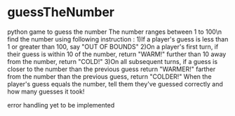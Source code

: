 # guessTheNumber
python game to guess the number
The number ranges between 1 to 100\n
find the number using following instruction :
1)If a player's guess is less than 1 or greater than 100, say "OUT OF BOUNDS"
2)On a player's first turn, if their guess is within 10 of the number, return "WARM!" further than 10 away from the number, return "COLD!"
3)On all subsequent turns, if a guess is closer to the number than the previous guess return "WARMER!" farther from the number than the previous guess, return "COLDER!"
When the player's guess equals the number, tell them they've guessed correctly and how many guesses it took!

error handling yet to be implemented
